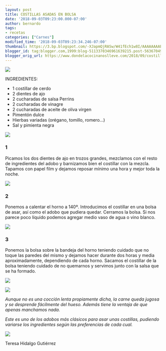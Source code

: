 ```yaml
---
layout: post
title: COSTILLAS ASADAS EN BOLSA
date: '2018-09-03T09:23:00.000-07:00'
author: bernardo
tags:
- recetas
categories: ["Carnes"]
modified_time: '2018-09-03T09:23:34.246-07:00'
thumbnail: https://3.bp.blogspot.com/-XJapmQjRASw/W41fEch1w8I/AAAAAAAAEW4/d3yf8Qxms-oOGqXLP8sOy0tixQH6FfQmgCLcBGAs/s400/00.JPG
blogger_id: tag:blogger.com,1999:blog-5113370346961639215.post-5636704940770757077
blogger_orig_url: https://www.dondelacocinanoslleve.com/2018/09/costillas-asadas-en-bolsa.html
---
```


![](https://3.bp.blogspot.com/-XJapmQjRASw/W41fEch1w8I/AAAAAAAAEW4/d3yf8Qxms-oOGqXLP8sOy0tixQH6FfQmgCLcBGAs/s400/00.JPG)

  
INGREDIENTES:
* 1 costillar de cerdo
* 2 dientes de ajo
* 2 cucharadas de salsa Perrins
* 2 cucharadas de vinagre
* 2 cucharadas de aceite de oliva virgen
* Pimentón dulce
* Hierbas variadas (orégano, tomillo, romero…)
* Sal y pimienta negra  

![](https://2.bp.blogspot.com/-00GTDsLh0BM/W41fKjl2mDI/AAAAAAAAEW8/atKFzQVeOhw1iFkHPgV8-73Eeep5F1iugCLcBGAs/s320/01.JPG)

  

### 1

Picamos los dos dientes de ajo en trozos grandes, mezclamos con el resto de ingredientes del adobo y barnizamos bien el costillar con la mezcla. Tapamos con papel film y dejamos reposar mínimo una hora y mejor toda la noche.  

![](https://1.bp.blogspot.com/-ZeRcIZ3SFI4/W41fPwHQr1I/AAAAAAAAEXA/nkXrU8FPicQsgMZO6TQqa1N7b5emn_kmQCLcBGAs/s320/02.JPG)

  

### 2

Ponemos a calentar el horno a 140º. Introducimos el costillar en una bolsa de asar, así como el adobo que pudiera quedar. Cerramos la bolsa. Si nos parece poco líquido podemos agregar medio vaso de agua o vino blanco.  

![](https://4.bp.blogspot.com/-7U9WA9pOLIA/W41fWLwcrbI/AAAAAAAAEXI/gIUxx7oXCDQR2WFN4Md8qUemNtOolGZ7gCLcBGAs/s320/03.JPG)

  

### 3

Ponemos la bolsa sobre la bandeja del horno teniendo cuidado que no toque las paredes del mismo y dejamos hacer durante dos horas y media aproximadamente, dependiendo de cada horno. Sacamos el costillar de la bolsa teniendo cuidado de no quemarnos y servimos junto con la salsa que se ha formado.  

![](https://1.bp.blogspot.com/-egjA5HJ1r_w/W41felnWqMI/AAAAAAAAEXM/2iZ59xCFl7Y3CJ9-D_T2K0C7chKCZ8VVQCLcBGAs/s320/05.JPG)

  

![](https://2.bp.blogspot.com/-qA6wPcOjHZI/W41fmDWGEiI/AAAAAAAAEXY/yxy6xkR4jHQhQF07ozJ5ztYNLrDr6-RKACLcBGAs/s320/06.JPG)

  

_Aunque no es una cocción lenta propiamente dicha, la carne queda jugosa y se desprende fácilmente del hueso. Además tiene la ventaja de que apenas manchamos nada._


_Este es uno de los adobos más clásicos para asar unas costillas, pudiendo variarse los ingredientes según las preferencias de cada cual._

![](https://2.bp.blogspot.com/-b_-mJ1zr9mA/W41frJje2EI/AAAAAAAAEXc/WczJ9aIBC70WEaf1I8C1azCh1ppt2fyVgCLcBGAs/s320/07.JPG)

  
Teresa Hidalgo Gutiérrez
